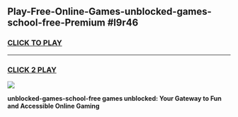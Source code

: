 
## Play-Free-Online-Games-unblocked-games-school-free-Premium #l9r46
<h3>
<a href="https://premium.freeplayer.one?title=unblocked-games-school-free&ref=8M">CLICK TO PLAY</a></h3>
<hr>

<h3>
<a href="https://premium.freeplayer.one?title=unblocked-games-school-free&ref=8M">CLICK 2 PLAY</a>
  
</h3>

<a href="https://premium.freeplayer.one?title=unblocked-games-school-free&ref=8M"><img src="https://clearcache.store/games.png"></a>


**unblocked-games-school-free games unblocked: Your Gateway to Fun and Accessible Online Gaming**
